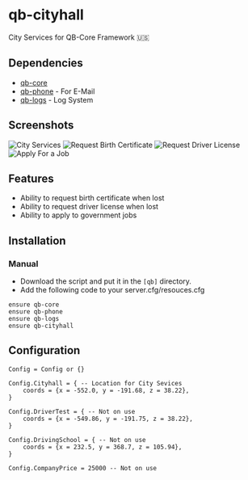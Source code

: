 # qb-cityhall
City Services for QB-Core Framework :us:

## Dependencies
- [qb-core](https://github.com/qbcore-framework/qb-core)
- [qb-phone](https://github.com/qbcore-framework/qb-phone) - For E-Mail
- [qb-logs](https://github.com/qbcore-framework/qb-logs) - Log System

## Screenshots
![City Services](https://imgur.com/czVg0Ze.png)
![Request Birth Certificate](https://imgur.com/l6KSzPf.png)
![Request Driver License](https://imgur.com/undefined.png)
![Apply For a Job](https://imgur.com/undefined.png)

## Features
- Ability to request birth certificate when lost
- Ability to request driver license when lost
- Ability to apply to government jobs

## Installation
### Manual
- Download the script and put it in the `[qb]` directory.
- Add the following code to your server.cfg/resouces.cfg
```
ensure qb-core
ensure qb-phone
ensure qb-logs
ensure qb-cityhall
```

## Configuration
```
Config = Config or {}

Config.Cityhall = { -- Location for City Sevices
    coords = {x = -552.0, y = -191.68, z = 38.22},
}

Config.DriverTest = { -- Not on use
    coords = {x = -549.86, y = -191.75, z = 38.22},
}

Config.DrivingSchool = { -- Not on use
    coords = {x = 232.5, y = 368.7, z = 105.94},
}

Config.CompanyPrice = 25000 -- Not on use
```
